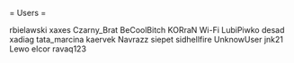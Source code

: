 = Users = 

rbielawski
xaxes
Czarny_Brat
BeCoolBitch
KORraN
Wi-Fi
LubiPiwko
desad
xadiag
tata_marcina
kaervek
Navrazz
siepet
sidhellfire
UnknowUser
jnk21
Lewo
elcor
ravaq123
